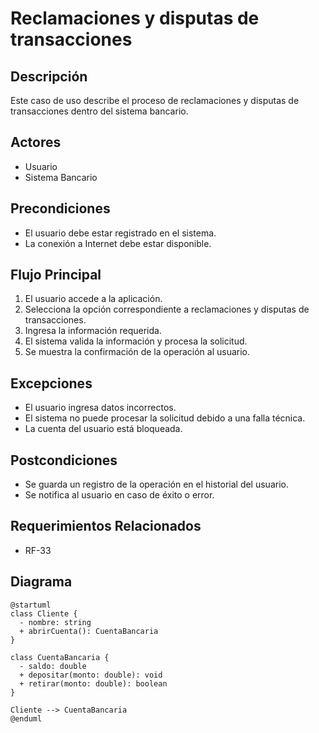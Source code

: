 # Reclamaciones y disputas de transacciones

## Descripción
Este caso de uso describe el proceso de reclamaciones y disputas de transacciones dentro del sistema bancario.

## Actores
- Usuario
- Sistema Bancario

## Precondiciones
- El usuario debe estar registrado en el sistema.
- La conexión a Internet debe estar disponible.

## Flujo Principal
1. El usuario accede a la aplicación.
2. Selecciona la opción correspondiente a reclamaciones y disputas de transacciones.
3. Ingresa la información requerida.
4. El sistema valida la información y procesa la solicitud.
5. Se muestra la confirmación de la operación al usuario.

## Excepciones
- El usuario ingresa datos incorrectos.
- El sistema no puede procesar la solicitud debido a una falla técnica.
- La cuenta del usuario está bloqueada.

## Postcondiciones
- Se guarda un registro de la operación en el historial del usuario.
- Se notifica al usuario en caso de éxito o error.

## Requerimientos Relacionados
- RF-33

## Diagrama

```plantuml
@startuml
class Cliente {
  - nombre: string
  + abrirCuenta(): CuentaBancaria
}

class CuentaBancaria {
  - saldo: double
  + depositar(monto: double): void
  + retirar(monto: double): boolean
}

Cliente --> CuentaBancaria
@enduml
